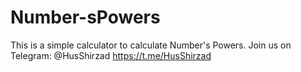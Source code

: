 # Number-sPowers
This is a simple calculator to calculate Number's Powers.
Join us on Telegram: @HusShirzad
https://t.me/HusShirzad
